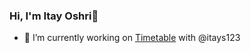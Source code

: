 ### Hi, I'm Itay Oshri👋
- 🔭 I’m currently working on [Timetable](https://github.com/itays123/timetable) with @itays123

<!--
**itayoshri/itayoshri** is a ✨ _special_ ✨ repository because its `README.md` (this file) appears on your GitHub profile.

Here are some ideas to get you started:

- 🔭 I’m currently working on ...
- 🌱 I’m currently learning ...
- 👯 I’m looking to collaborate on ...
- 🤔 I’m looking for help with ...
- 💬 Ask me about ...
- 📫 How to reach me: ...
- 😄 Pronouns: ...
- ⚡ Fun fact: ...
-->
